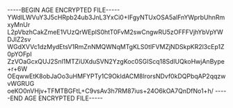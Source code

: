 -----BEGIN AGE ENCRYPTED FILE-----
YWdlLWVuY3J5cHRpb24ub3JnL3YxCi0+IFgyNTUxOSA5alFnYWprbUhnRmxyMnUr
L2pVbzhCakZmeE1VUzQrWEplS0htT0FvM2swCngwRU5zOFFFVjhYbVpYWDJlZ2sv
WGdXVVc1dzMydEtsV1RmZnNMQWNqMTgKLS0tIFVMZjNDSkpKR2l3cEp1Z0pYOFpI
ZzVOaGcxQUJ2Snl1MTZiUXduSVN2YzgKoc0SGIScq18SdlUQkoHwjAnBype+r+6W
OEqwwEtK8obJaOo3uHMFYPTy1C9OkldACM8lrorsNDvf0kDQPbqAP2qqzwvWGRUG
oeKO0nVHjv+TFMTBGFtL+C9vsAv3h7RM87ius+24O6kOA7QnDfNo1+h/
-----END AGE ENCRYPTED FILE-----
